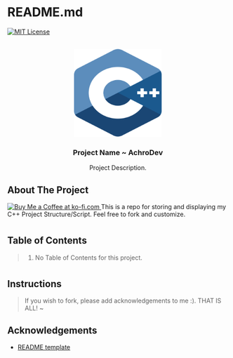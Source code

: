 <a name="readme-top"></a>
# README.md

[![MIT License][license-shield]][license-url]

<!-- PROJECT LOGO -->
<br />
<div align="center">
  <a href="https://github.com/AchroDev/cpp_project_script">
    <img src ="resources/c++.svg" alt="Logo" width="200" height="200">
  </a>
<h3 align="center"> Project Name ~ AchroDev </h3>

  <p align="center">
    Project Description.
    <br />
  </p>
</div>


<!-- ABOUT THE PROJECT -->
## About The Project
<a href='https://ko-fi.com/R6R3WKVOY' target='_blank'><img height='36' style='border:0px;height:36px;' src='https://storage.ko-fi.com/cdn/kofi3.png?v=3' border='0' alt='Buy Me a Coffee at ko-fi.com' />
</a>
This is a repo for storing and displaying my C++ Project Structure/Script. Feel free to fork and customize.

#

## Table of Contents

> 1. No Table of Contents for this project.
#

## Instructions
> If you wish to fork, please add acknowledgements to me :).
> THAT IS ALL! ~


<!-- ACKNOWLEDGEMENTS -->
## Acknowledgements
* [README template][readme-template]

<!-- MARKDOWN LINKS & IMAGES -->
<!-- https://www.markdownguide.org/basic-syntax/#reference-style-links -->
[license-shield]: https://img.shields.io/github/license/AchroDev/AchroDev.svg?style=for-the-badge
[license-url]: https://github.com/AchroDev/echto/blob/main/LICENSE.txt
[readme-template]: https://github.com/othneildrew/Best-README-Template
[Acknowledgements]: https://github.com/AchroDev/echto?tab=readme-ov-file#acknowledgements
